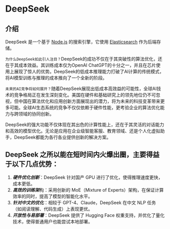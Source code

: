 # DeepSeek

## 介绍
DeepSeek 是一个基于 [Node.js](https://nodejs.org/) 的搜索引擎，它使用 [Elasticsearch](https://www.elastic.co/products/elasticsearch) 作为后端存储。

`为什么DeepSeek如此引人注目？`DeepSeek的成功不仅在于其突破性的算法优化，还在于其成本效益。其训练成本仅为OpenAI ChatGPT的十分之一，并且在芯片使用上展现了惊人的优势。DeepSeek的低成本推理能力打破了AI计算的传统模式，将AI模型训练与推理的成本推向了一个全新的阶段。

`未来的AI竞争将如何展开？`随着DeepSeek展现出低成本高效益的可能性，全球AI技术的竞争格局正在发生深刻变化。美国在硬件和基础研究上的领先地位仍不可忽视，但中国在算法优化和应用创新方面展现出的潜力，将为未来的科技变革带来更多可能。全球AI生态系统的竞争不仅仅依赖于硬件性能，更考验企业的算法优化能力与跨领域的协同创新。

DeepSeek的强大功能不仅体现在其出色的计算性能上，还在于其灵活的对话能力和高效的模型优化。无论是应用在企业级智能客服、教育领域、还是个人化虚拟助手，DeepSeek都能为各行各业提供创新的解决方案。

## DeepSeek 之所以能在短时间内火爆出圈，主要得益于以下几点优势：

1. ***硬件优化创新***：DeepSeek 针对国产 GPU 进行了优化，使得推理速度更快，成本更低。
2. ***高效的训练架***构：采用创新的 MoE（Mixture of Experts）架构，在保证计算效率的同时，提高了模型的智能化水平。
3. ***针对中文的优化***：相较于 GPT-4、Claude，DeepSeek 在中文 NLP 任务（如阅读理解、代码生成）上表现更优。
4. ***开放性与易部署***：DeepSeek 提供了 Hugging Face 权重支持，并优化了量化技术，使得普通用户也能尝试本地部署。